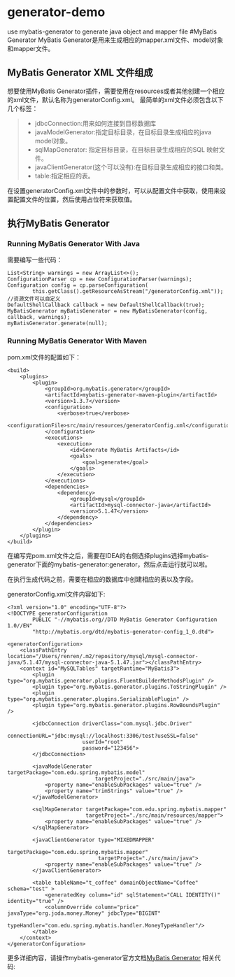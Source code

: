 # generator-demo
use mybatis-generator to generate java object and mapper file
#MyBatis Generator
MyBatis Generator是用来生成相应的mapper.xml文件、model对象和mapper文件。

## MyBatis Generator XML 文件组成
想要使用MyBatis Generator插件，需要使用在resources或者其他创建一个相应的xml文件，默认名称为generatorConfig.xml。
最简单的xml文件必须包含以下几个标签：
>* jdbcConnection:用来如何连接到目标数据库
>* javaModelGenerator:指定目标目录，在目标目录生成相应的java model对象。
>* sqlMapGenerator: 指定目标目录，在目标目录生成相应的SQL 映射文件。
>* javaClientGenerator(这个可以没有):在目标目录生成相应的接口和类。
>* table:指定相应的表。

在设置generatorConfig.xml文件中的参数时，可以从配置文件中获取，使用<classPathEntry>来设置配置文件的位置，然后使用占位符来获取值。
## 执行MyBatis Generator
### Running MyBatis Generator With Java
需要编写一些代码：
```
List<String> warnings = new ArrayList<>();
ConfigurationParser cp = new ConfigurationParser(warnings);
Configuration config = cp.parseConfiguration(
        this.getClass().getResourceAsStream("/generatorConfig.xml")); //资源文件可以自定义
DefaultShellCallback callback = new DefaultShellCallback(true);
MyBatisGenerator myBatisGenerator = new MyBatisGenerator(config, callback, warnings);
myBatisGenerator.generate(null);
```
### Running MyBatis Generator With Maven
pom.xml文件的配置如下：
```
<build>
    <plugins>
        <plugin>
            <groupId>org.mybatis.generator</groupId>
            <artifactId>mybatis-generator-maven-plugin</artifactId>
            <version>1.3.7</version>
            <configuration>
                <verbose>true</verbose>
                <configurationFile>src/main/resources/generatorConfig.xml</configurationFile>
            </configuration>
            <executions>
                <execution>
                    <id>Generate MyBatis Artifacts</id>
                    <goals>
                        <goal>generate</goal>
                    </goals>
                </execution>
            </executions>
            <dependencies>
                <dependency>
                    <groupId>mysql</groupId>
                    <artifactId>mysql-connector-java</artifactId>
                    <version>5.1.47</version>
                </dependency>
            </dependencies>
        </plugin>
    </plugins>
</build>
```
在编写完pom.xml文件之后，需要在IDEA的右侧选择plugins选择mybatis-generator下面的mybatis-generator:generator，然后点击运行就可以啦。

在执行生成代码之前，需要在相应的数据库中创建相应的表以及字段。

generatorConfig.xml文件内容如下:
```
<?xml version="1.0" encoding="UTF-8"?>
<!DOCTYPE generatorConfiguration
        PUBLIC "-//mybatis.org//DTD MyBatis Generator Configuration 1.0//EN"
        "http://mybatis.org/dtd/mybatis-generator-config_1_0.dtd">

<generatorConfiguration>
    <classPathEntry location="/Users/renren/.m2/repository/mysql/mysql-connector-java/5.1.47/mysql-connector-java-5.1.47.jar"></classPathEntry>
    <context id="MySQLTables" targetRuntime="MyBatis3">
        <plugin type="org.mybatis.generator.plugins.FluentBuilderMethodsPlugin" />
        <plugin type="org.mybatis.generator.plugins.ToStringPlugin" />
        <plugin type="org.mybatis.generator.plugins.SerializablePlugin" />
        <plugin type="org.mybatis.generator.plugins.RowBoundsPlugin" />

        <jdbcConnection driverClass="com.mysql.jdbc.Driver"
                        connectionURL="jdbc:mysql://localhost:3306/test?useSSL=false"
                        userId="root"
                        password="123456">
        </jdbcConnection>

        <javaModelGenerator targetPackage="com.edu.spring.mybatis.model"
                            targetProject="./src/main/java">
            <property name="enableSubPackages" value="true" />
            <property name="trimStrings" value="true" />
        </javaModelGenerator>

        <sqlMapGenerator targetPackage="com.edu.spring.mybatis.mapper"
                         targetProject="./src/main/resources/mapper">
            <property name="enableSubPackages" value="true" />
        </sqlMapGenerator>

        <javaClientGenerator type="MIXEDMAPPER"
                             targetPackage="com.edu.spring.mybatis.mapper"
                             targetProject="./src/main/java">
            <property name="enableSubPackages" value="true" />
        </javaClientGenerator>

        <table tableName="t_coffee" domainObjectName="Coffee" schema="test" >
            <generatedKey column="id" sqlStatement="CALL IDENTITY()" identity="true" />
            <columnOverride column="price" javaType="org.joda.money.Money" jdbcType="BIGINT"
                            typeHandler="com.edu.spring.mybatis.handler.MoneyTypeHandler"/>
        </table>
    </context>
</generatorConfiguration>
```
更多详细内容，请操作mybatis-generator官方文档[MyBatis Generator](http://www.mybatis.org/generator/index.html)
相关代码:
